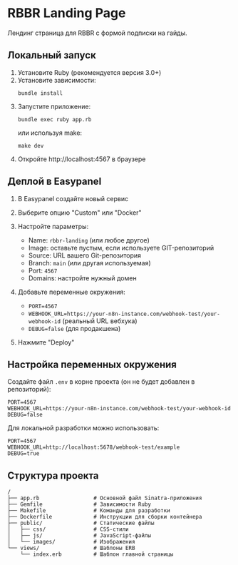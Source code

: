 # RBBR Landing Page

Лендинг страница для RBBR с формой подписки на гайды.

## Локальный запуск

1. Установите Ruby (рекомендуется версия 3.0+)
2. Установите зависимости:
   ```
   bundle install
   ```
3. Запустите приложение:
   ```
   bundle exec ruby app.rb
   ```
   или используя make:
   ```
   make dev
   ```
4. Откройте http://localhost:4567 в браузере

## Деплой в Easypanel

1. В Easypanel создайте новый сервис
2. Выберите опцию "Custom" или "Docker"
3. Настройте параметры:
   - Name: `rbbr-landing` (или любое другое)
   - Image: оставьте пустым, если используете GIT-репозиторий
   - Source: URL вашего Git-репозитория
   - Branch: `main` (или другая используемая)
   - Port: `4567`
   - Domains: настройте нужный домен

4. Добавьте переменные окружения:
   - `PORT=4567`
   - `WEBHOOK_URL=https://your-n8n-instance.com/webhook-test/your-webhook-id` (реальный URL вебхука)
   - `DEBUG=false` (для продакшена)

5. Нажмите "Deploy"

## Настройка переменных окружения

Создайте файл `.env` в корне проекта (он не будет добавлен в репозиторий):

```
PORT=4567
WEBHOOK_URL=https://your-n8n-instance.com/webhook-test/your-webhook-id
DEBUG=false
```

Для локальной разработки можно использовать:
```
PORT=4567
WEBHOOK_URL=http://localhost:5678/webhook-test/example
DEBUG=true
```

## Структура проекта

```
/
├── app.rb                 # Основной файл Sinatra-приложения
├── Gemfile                # Зависимости Ruby
├── Makefile               # Команды для разработки
├── Dockerfile             # Инструкции для сборки контейнера
├── public/                # Статические файлы
│   ├── css/               # CSS-стили
│   ├── js/                # JavaScript-файлы
│   └── images/            # Изображения
└── views/                 # Шаблоны ERB
    └── index.erb          # Шаблон главной страницы
```
